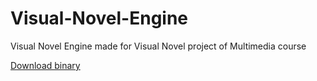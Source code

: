 # Visual-Novel-Engine
Visual Novel Engine made for Visual Novel project of Multimedia course

[Download binary](https://github.com/Hybrid-SyntaX/Visual-Novel-Engine/releases/latest)
